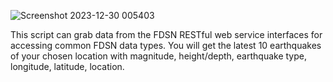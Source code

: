 ![Screenshot 2023-12-30 005403](https://github.com/fosytherrac/fdsn/assets/107681901/04839e3d-b9d3-4b07-9aca-4e426c3c3b25)

This script can grab data from the FDSN RESTful web service interfaces for accessing common FDSN data types.
You will get the latest 10 earthquakes of your chosen location with magnitude, height/depth, earthquake type, longitude, latitude, location.
